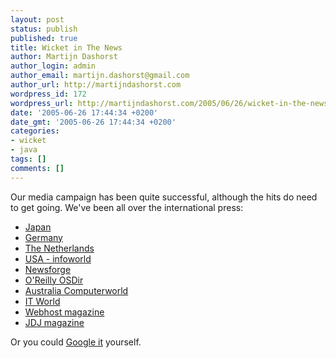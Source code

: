 ```yaml
---
layout: post
status: publish
published: true
title: Wicket in The News
author: Martijn Dashorst
author_login: admin
author_email: martijn.dashorst@gmail.com
author_url: http://martijndashorst.com
wordpress_id: 172
wordpress_url: http://martijndashorst.com/2005/06/26/wicket-in-the-news/
date: '2005-06-26 17:44:34 +0200'
date_gmt: '2005-06-26 17:44:34 +0200'
categories:
- wicket
- java
tags: []
comments: []
---
```

<p>Our media campaign has been quite successful, although the hits do need to get going. We've been all over the international press:</p>
<ul>
<li><a href="http://d.hatena.ne.jp/masashi_oikawa/">Japan</a></li>
<li><a href="http://www.computerwoche.de/index.cfm?pageid=254&type=detail&artid=77353&category=322">Germany</a></li>
<li><a href="http://www.webwereld.nl/articles/35965">The Netherlands</a></li>
<li><a href="http://www.infoworld.com/article/05/06/23/HNwicket_1.html">USA - infoworld</a></li>
<li><a href="http://newsvac.newsforge.com/article.pl?sid=05/06/24/1821257&from=rss">Newsforge</a></li>
<li><a href="http://osdir.com/Article6141.phtml">O'Reilly OSDir</a></li>
<li><a href="http://www.computerworld.com.au/index.php/id;681932878;fp;2;fpid;1">Australia Computerworld</a></li>
<li><a href="http://open.itworld.com/4907/050623wicket/">IT World</a></li>
<li><a href="http://www.webhostmagazine.com/in/index.asp?nwID=9800">Webhost magazine</a></li>
<li><a href="http://jdj.sys-con.com/read/103686.htm">JDJ magazine</a></li>
</ul>
<p>Or you could <a href="http://www.google.com/search?q=JavaOne+wicket+framework&sourceid=mozilla-search&start=0&start=0&ie=utf-8&oe=utf-8&client=firefox-a&rls=org.mozilla:en-US:official">Google it</a> yourself.</p>
